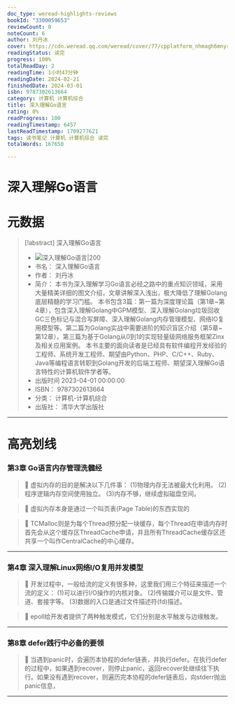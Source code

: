 ```yaml
---
doc_type: weread-highlights-reviews
bookId: "3300059653"
reviewCount: 0
noteCount: 6
author: 刘丹冰
cover: https://cdn.weread.qq.com/weread/cover/77/cpplatform_nhmagh6mnyrbgfugxz55lv/t7_cpplatform_nhmagh6mnyrbgfugxz55lv1684921281.jpg
readingStatus: 读完
progress: 100%
totalReadDay: 2
readingTime: 1小时47分钟
readingDate: 2024-02-21
finishedDate: 2024-03-01
isbn: 9787302613664
category: 计算机 计算机综合
title: 深入理解Go语言
rating: 0%
readProgress: 100
readingTimestamp: 6457
lastReadTimestamp: 1709277621
tags: 读书笔记 计算机 计算机综合 读完
totalWords: 167650

---
```


# 深入理解Go语言

# 元数据
> [!abstract] 深入理解Go语言
> - ![ 深入理解Go语言|200](https://cdn.weread.qq.com/weread/cover/77/cpplatform_nhmagh6mnyrbgfugxz55lv/t7_cpplatform_nhmagh6mnyrbgfugxz55lv1684921281.jpg)
> - 书名： 深入理解Go语言
> - 作者： 刘丹冰
> - 简介： 本书为深入理解学习Go语言必经之路中的重点知识领域，采用大量精美详细的图文介绍，文章讲解深入浅出，极大降低了理解Golang底层精髓的学习门槛。 本书包含3篇：第一篇为深度理论篇（第1章~第4章），包含深入理解Golang中GPM模型、深入理解Golang垃圾回收GC三色标记与混合写屏障、深入理解Golang内存管理模型、网络IO复用模型等。第二篇为Golang实战中需要进阶的知识盲区介绍（第5章~第12章）。第三篇为基于Golang从0到1的实现轻量级网络服务框架Zinx及相关应用案例。 本书主要的面向读者是已经具有软件编程开发经验的工程师、系统开发工程师、期望由Python、PHP、C/C++、Ruby、Java等编程语言转职到Golang开发的后端工程师、期望深入理解Go语言特性的计算机软件学者等。
> - 出版时间 2023-04-01 00:00:00
> - ISBN： 9787302613664
> - 分类： 计算机-计算机综合
> - 出版社： 清华大学出版社



---


# 高亮划线


### 第3章 Go语言内存管理洗髓经


> 📌 虚拟内存的目的是解决以下几件事：
   (1)物理内存无法被最大化利用。
   (2)程序逻辑内存空间使用独立。
   (3)内存不够，继续虚拟磁盘空间。

> 📌 虚拟内存本身是通过一个叫页表(Page Table)的东西实现的

> 📌 TCMalloc则是为每个Thread预分配一块缓存，每个Thread在申请内存时首先会从这个缓存区ThreadCache申请，并且所有ThreadCache缓存区还共享一个叫作CentralCache的中心缓存。

---

### 第4章 深入理解Linux网络I/O复用并发模型


> 📌 开发过程中，一般给流的定义有很多种，这里我们用三个特征来描述一个流的定义：
   (1)可以进行I/O操作的内核对象。
   (2)传输媒介可以是文件、管道、套接字等。
   (3)数据的入口是通过文件描述符(fd)描述。

> 📌 epoll给开发者提供了两种触发模式，它们分别是水平触发与边缘触发。

---

### 第8章 defer践行中必备的要领


> 📌 当遇到panic时，会遍历本协程的defer链表，并执行defer。在执行defer的过程中，如果遇到recover，则停止panic，返回recover处继续往下执行。如果没有遇到recover，则遍历完本协程的defer链表后，向stderr抛出panic信息，

---

